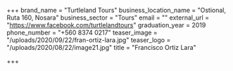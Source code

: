 +++
brand_name = "Turtleland Tours"
business_location_name = "Ostional, Ruta 160, Nosara"
business_sector = "Tours"
email = ""
external_url = "https://www.facebook.com/turtlelandtours"
graduation_year = 2019
phone_number = "+560 8374 0217"
teaser_image = "/uploads/2020/09/22/fran-ortiz-lara.jpg"
teaser_logo = "/uploads/2020/08/22/image21.jpg"
title = "Francisco Ortiz Lara"

+++
